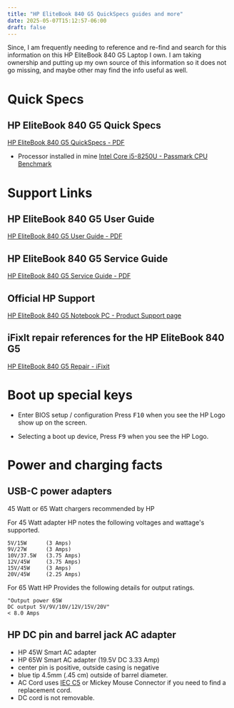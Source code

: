 ```yaml
---
title: "HP EliteBook 840 G5 QuickSpecs guides and more"
date: 2025-05-07T15:12:57-06:00
draft: false
---
```

Since, I am frequently needing to reference and re-find and search for this information on this HP EliteBook 840 G5 Laptop I own. I am taking ownership and putting up my own source of this information so it does not go missing, and maybe other may find the info useful as well. 
# Quick Specs

## HP EliteBook 840 G5 Quick Specs 

[HP EliteBook 840 G5 QuickSpecs - PDF](HP_EliteBook_840_G5-QuickSpecs.pdf)

- Processor installed in mine [Intel Core i5-8250U - Passmark CPU Benchmark](https://www.cpubenchmark.net/cpu.php?cpu=Intel+Core+i5-8250U+%40+1.60GHz&id=3042)

# Support Links

## HP EliteBook 840 G5 User Guide

[HP EliteBook 840 G5 User Guide - PDF](User%20Guide.pdf)

## HP EliteBook 840 G5 Service Guide

[HP EliteBook 840 G5 Service Guide - PDF](HP%20EliteBook%20840%20G5%20Service%20Guide.pdf)

## Official HP Support 

[HP EliteBook 840 G5 Notebook PC - Product Support page](https://support.hp.com/us-en/product/details/hp-elitebook-840-g5-notebook-pc/18491271)

## iFixIt repair references for the HP EliteBook 840 G5

[HP EliteBook 840 G5 Repair - iFixit](https://www.ifixit.com/Device/HP_EliteBook_840_G5)

# Boot up special keys 

- Enter BIOS setup / configuration  Press <kbd>F10</kbd> when you see the HP Logo show up on the screen.

- Selecting a boot up device, Press <kbd>F9</kbd> when you see the HP Logo.


# Power and charging facts

## USB-C power adapters

45 Watt or 65 Watt chargers recommended by HP

For 45 Watt adapter HP notes the following voltages and wattage's supported.

    5V/15W      (3 Amps)
    9V/27W      (3 Amps)
    10V/37.5W   (3.75 Amps)
    12V/45W     (3.75 Amps)
    15V/45W     (3 Amps)
    20V/45W     (2.25 Amps)

For 65 Watt HP Provides the following details for output ratings.

    "Output power 65W
    DC output 5V/9V/10V/12V/15V/20V"
    < 8.0 Amps

## HP DC pin and barrel jack AC adapter

- HP 45W Smart AC adapter 
- HP 65W Smart AC adapter (19.5V DC 3.33 Amp) 
- center pin is positive, outside casing is negative
- blue tip 4.5mm (.45 cm) outside of barrel diameter.
- AC Cord uses [IEC C5](https://en.wikipedia.org/wiki/IEC_60320) or Mickey Mouse Connector if you need to find a replacement cord.
- DC cord is not removable. 


